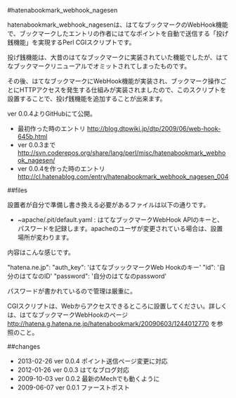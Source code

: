 #hatenabookmark_webhook_nagesen

hatenabookmark_webhook_nagesenは、はてなブックマークのWebHook機能で、ブックマークしたエントリの作者にはてなポイントを自動で送信する「投げ銭機能」を実現するPerl CGIスクリプトです。

投げ銭機能は、大昔のはてなブックマークに実装されていた機能でしたが、はてなブックマークリニューアルでオミットされてしまったものです。

その後、はてなブックマークにWebHook機能が実装され、ブックマーク操作ごとにHTTPアクセスを発生する仕組みが実装されましたので、このスクリプトを設置することで、投げ銭機能を追加することが出来ます。

ver 0.0.4よりGitHubにて公開。

* 最初作った時のエントリ http://blog.dtpwiki.jp/dtp/2009/06/web-hook-645b.html
* ver 0.0.3まで http://svn.coderepos.org/share/lang/perl/misc/hatenabookmark_webhook_nagesen/
* ver 0.0.4を作った時のエントリ http://cl.hatenablog.com/entry/hatenabookmark_webhook_nagesen_004

##files

設置者が自分で準備し書き換える必要があるファイルは以下の通りです。

* ~apache/.pit/default.yaml : はてなブックマークWebHook APIのキーと、パスワードを記録します。apacheのユーザが変更されている場合は、設置場所が変わります。

内容はこんな感じです。

"hatena.ne.jp": 
  "auth_key": 'はてなブッックマークWeb Hookのキー'
  "id": '自分のはてなのID'
  "password": '自分のはてなのpassword'

パスワードが書かれているので管理は厳重に。

CGIスクリプトは、Webからアクセスできるところに設置してください。詳しくは、はてなブックマークWebHookのページ http://hatena.g.hatena.ne.jp/hatenabookmark/20090603/1244012770 を参照のこと。

##changes

* 2013-02-26 ver 0.0.4 ポイント送信ページ変更に対応
* 2012-01-26 ver 0.0.3 はてなブログ対応
* 2009-10-03 ver 0.0.2 最新のMechでも動くように
* 2009-06-07 ver 0.0.1 ファーストポスト
